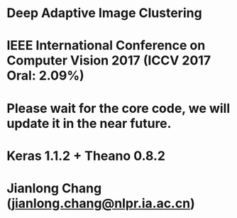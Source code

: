 # Deep Adaptive Image Clustering 
# IEEE International Conference on Computer Vision 2017 (ICCV 2017 Oral: 2.09%)
# Please wait for the core code, we will update it in the near future.
# Keras 1.1.2 + Theano 0.8.2
# Jianlong Chang (jianlong.chang@nlpr.ia.ac.cn)
